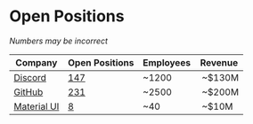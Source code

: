 # Open Positions

*Numbers may be incorrect*

| Company | Open Positions | Employees | Revenue |
|---|---|---|---|
| [Discord](https://discord.com/) | [147](https://discord.com/jobs?team=engineering) | ~1200 | ~$130M |
| [GitHub](https://github.com/) | [231](https://boards.greenhouse.io/github/jobs/3850882) | ~2500 | ~$200M |
| [Material UI](https://mui.com/) | [8](https://mui.com/careers) | ~40 | ~$10M |
